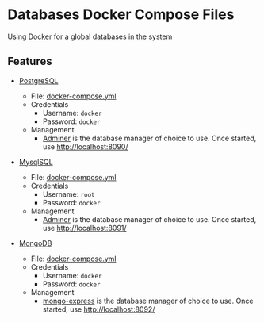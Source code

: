 # Databases Docker Compose Files

Using [Docker](https://www.docker.com/) for a global databases in the system

## Features

- [PostgreSQL](https://www.postgresql.org/)

  - File: [docker-compose.yml](./postgresql/docker-compose.yml)
  - Credentials
    - Username: `docker`
    - Password: `docker`
  - Management
    - [Adminer](https://www.adminer.org/) is the database manager of choice to use. Once started, use <http://localhost:8090/>

- [MysqlSQL](https://www.mysql.com/)

  - File: [docker-compose.yml](./mysql/docker-compose.yml)
  - Credentials
    - Username: `root`
    - Password: `docker`
  - Management
    - [Adminer](https://www.adminer.org/) is the database manager of choice to use. Once started, use <http://localhost:8091/>

- [MongoDB](https://www.mongodb.com/)

  - File: [docker-compose.yml](./mongodb/docker-compose.yml)
  - Credentials
    - Username: `docker`
    - Password: `docker`
  - Management
    - [mongo-express](https://github.com/mongo-express/mongo-express) is the database manager of choice to use. Once started, use <http://localhost:8092/>
